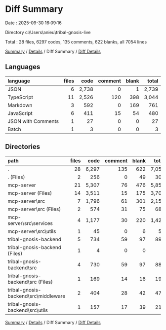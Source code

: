 # Diff Summary

Date : 2025-09-30 16:09:16

Directory c:\\Users\\anieu\\tribal-gnosis-live

Total : 28 files,  6297 codes, 135 comments, 622 blanks, all 7054 lines

[Summary](results.md) / [Details](details.md) / Diff Summary / [Diff Details](diff-details.md)

## Languages
| language | files | code | comment | blank | total |
| :--- | ---: | ---: | ---: | ---: | ---: |
| JSON | 6 | 2,738 | 0 | 1 | 2,739 |
| TypeScript | 11 | 2,526 | 120 | 398 | 3,044 |
| Markdown | 3 | 592 | 0 | 169 | 761 |
| JavaScript | 6 | 411 | 15 | 54 | 480 |
| JSON with Comments | 1 | 27 | 0 | 0 | 27 |
| Batch | 1 | 3 | 0 | 0 | 3 |

## Directories
| path | files | code | comment | blank | total |
| :--- | ---: | ---: | ---: | ---: | ---: |
| . | 28 | 6,297 | 135 | 622 | 7,054 |
| . (Files) | 2 | 256 | 0 | 49 | 305 |
| mcp-server | 21 | 5,307 | 76 | 476 | 5,859 |
| mcp-server (Files) | 14 | 3,511 | 15 | 175 | 3,701 |
| mcp-server\\src | 7 | 1,796 | 61 | 301 | 2,158 |
| mcp-server\\src (Files) | 2 | 574 | 31 | 75 | 680 |
| mcp-server\\src\\services | 4 | 1,177 | 30 | 220 | 1,427 |
| mcp-server\\src\\utils | 1 | 45 | 0 | 6 | 51 |
| tribal-gnosis-backend | 5 | 734 | 59 | 97 | 890 |
| tribal-gnosis-backend (Files) | 1 | 4 | 0 | 0 | 4 |
| tribal-gnosis-backend\\src | 4 | 730 | 59 | 97 | 886 |
| tribal-gnosis-backend\\src (Files) | 1 | 169 | 14 | 16 | 199 |
| tribal-gnosis-backend\\src\\middleware | 2 | 404 | 28 | 42 | 474 |
| tribal-gnosis-backend\\src\\utils | 1 | 157 | 17 | 39 | 213 |

[Summary](results.md) / [Details](details.md) / Diff Summary / [Diff Details](diff-details.md)